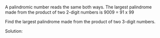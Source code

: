 A palindromic number reads the same both ways. The largest palindrome made from the product of two 2-digit numbers is
9009 = 91 x 99

Find the largest palindrome made from the product of two 3-digit numbers.

Solution: 